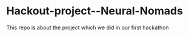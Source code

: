 # Hackout-project--Neural-Nomads
This repo is about the project which we did in our first hackathon
